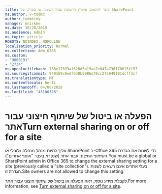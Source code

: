 ```yaml
---
title: כיצד להתאים אישית הרשאות עבור רשימה או ספריה של SharePoint
ms.author: v-todmc
author: todmccoy
manager: mnirkhe
ms.date: 10/28/2019
ms.audience: Admin
ms.topic: article
ROBOTS: NOINDEX, NOFOLLOW
localization_priority: Normal
ms.collection: Adm_O365
ms.custom:
- "9000191"
- "2734"
ms.openlocfilehash: 738e17393af628d5b19aa7e047a736f78615ff57
ms.sourcegitcommit: 940169c0edf638b5086d70cc275049f01dcff3cf
ms.translationtype: MT
ms.contentlocale: he-IL
ms.lasthandoff: 04/08/2020
ms.locfileid: "43100328"
---
```

# <a name="turn-external-sharing-on-or-off-for-a-site"></a><span data-ttu-id="398b5-102">הפעלה או ביטול של שיתוף חיצוני עבור אתר</span><span class="sxs-lookup"><span data-stu-id="398b5-102">Turn external sharing on or off for a site</span></span>

<span data-ttu-id="398b5-103">עליך להיות מנהל מנהלה גלובלי או SharePoint ב-Office 365 כדי לשנות את הגדרת השיתוף החיצוני עבור אתר (שנקרא בעבר "אוסף אתרים").</span><span class="sxs-lookup"><span data-stu-id="398b5-103">You must be a global or SharePoint admin in Office 365 to change the external sharing setting for a site (previously called a "site collection").</span></span> <span data-ttu-id="398b5-104">בעלי אתרים אינם רשאים לשנות הגדרה זו.</span><span class="sxs-lookup"><span data-stu-id="398b5-104">Site owners are not allowed to change this setting.</span></span> 

<span data-ttu-id="398b5-105">לקבלת מידע נוסף, ראה [הפעלה או ביטול של שיתוף חיצוני עבור אתר](https://docs.microsoft.com/sharepoint/change-external-sharing-site).</span><span class="sxs-lookup"><span data-stu-id="398b5-105">For more information, see [Turn external sharing on or off for a site](https://docs.microsoft.com/sharepoint/change-external-sharing-site).</span></span>
